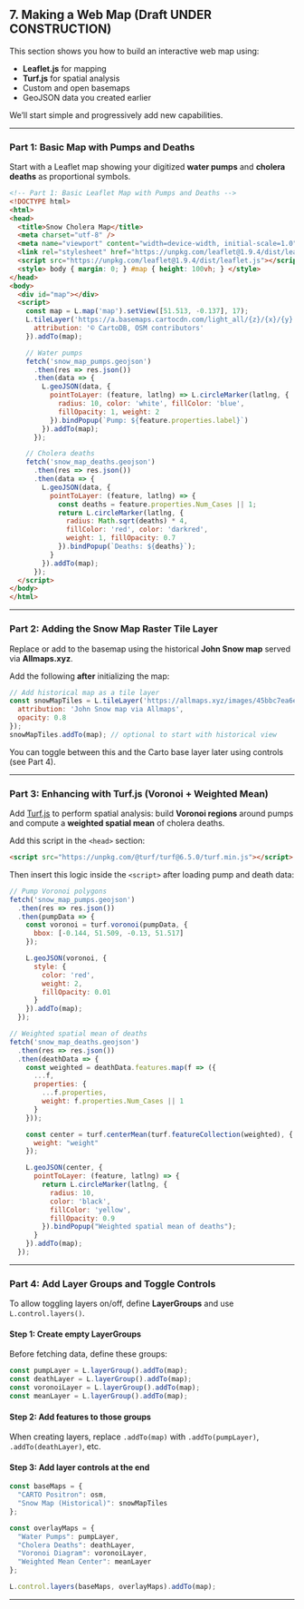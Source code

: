 ## 7. Making a Web Map (Draft UNDER CONSTRUCTION)

This section shows you how to build an interactive web map using:

* **Leaflet.js** for mapping
* **Turf.js** for spatial analysis
* Custom and open basemaps
* GeoJSON data you created earlier

We’ll start simple and progressively add new capabilities.

---

### Part 1: Basic Map with Pumps and Deaths

Start with a Leaflet map showing your digitized **water pumps** and **cholera deaths** as proportional symbols.

```html
<!-- Part 1: Basic Leaflet Map with Pumps and Deaths -->
<!DOCTYPE html>
<html>
<head>
  <title>Snow Cholera Map</title>
  <meta charset="utf-8" />
  <meta name="viewport" content="width=device-width, initial-scale=1.0">
  <link rel="stylesheet" href="https://unpkg.com/leaflet@1.9.4/dist/leaflet.css" />
  <script src="https://unpkg.com/leaflet@1.9.4/dist/leaflet.js"></script>
  <style> body { margin: 0; } #map { height: 100vh; } </style>
</head>
<body>
  <div id="map"></div>
  <script>
    const map = L.map('map').setView([51.513, -0.137], 17);
    L.tileLayer('https://a.basemaps.cartocdn.com/light_all/{z}/{x}/{y}.png', {
      attribution: '© CartoDB, OSM contributors'
    }).addTo(map);

    // Water pumps
    fetch('snow_map_pumps.geojson')
      .then(res => res.json())
      .then(data => {
        L.geoJSON(data, {
          pointToLayer: (feature, latlng) => L.circleMarker(latlng, {
            radius: 10, color: 'white', fillColor: 'blue',
            fillOpacity: 1, weight: 2
          }).bindPopup(`Pump: ${feature.properties.label}`)
        }).addTo(map);
      });

    // Cholera deaths
    fetch('snow_map_deaths.geojson')
      .then(res => res.json())
      .then(data => {
        L.geoJSON(data, {
          pointToLayer: (feature, latlng) => {
            const deaths = feature.properties.Num_Cases || 1;
            return L.circleMarker(latlng, {
              radius: Math.sqrt(deaths) * 4,
              fillColor: 'red', color: 'darkred',
              weight: 1, fillOpacity: 0.7
            }).bindPopup(`Deaths: ${deaths}`);
          }
        }).addTo(map);
      });
  </script>
</body>
</html>
```

---

### Part 2: Adding the Snow Map Raster Tile Layer

Replace or add to the basemap using the historical **John Snow map** served via **Allmaps.xyz**.

Add the following **after** initializing the map:

```javascript
// Add historical map as a tile layer
const snowMapTiles = L.tileLayer('https://allmaps.xyz/images/45bbc7ea6e45e5c9/{z}/{x}/{y}.png', {
  attribution: 'John Snow map via Allmaps',
  opacity: 0.8
});
snowMapTiles.addTo(map); // optional to start with historical view
```

You can toggle between this and the Carto base layer later using controls (see Part 4).

---

### Part 3: Enhancing with Turf.js (Voronoi + Weighted Mean)

Add [Turf.js](https://turfjs.org) to perform spatial analysis: build **Voronoi regions** around pumps and compute a **weighted spatial mean** of cholera deaths.

Add this script in the `<head>` section:

```html
<script src="https://unpkg.com/@turf/turf@6.5.0/turf.min.js"></script>
```

Then insert this logic inside the `<script>` after loading pump and death data:

```javascript
// Pump Voronoi polygons
fetch('snow_map_pumps.geojson')
  .then(res => res.json())
  .then(pumpData => {
    const voronoi = turf.voronoi(pumpData, {
      bbox: [-0.144, 51.509, -0.13, 51.517]
    });

    L.geoJSON(voronoi, {
      style: {
        color: 'red',
        weight: 2,
        fillOpacity: 0.01
      }
    }).addTo(map);
  });

// Weighted spatial mean of deaths
fetch('snow_map_deaths.geojson')
  .then(res => res.json())
  .then(deathData => {
    const weighted = deathData.features.map(f => ({
      ...f,
      properties: {
        ...f.properties,
        weight: f.properties.Num_Cases || 1
      }
    }));

    const center = turf.centerMean(turf.featureCollection(weighted), {
      weight: "weight"
    });

    L.geoJSON(center, {
      pointToLayer: (feature, latlng) => {
        return L.circleMarker(latlng, {
          radius: 10,
          color: 'black',
          fillColor: 'yellow',
          fillOpacity: 0.9
        }).bindPopup("Weighted spatial mean of deaths");
      }
    }).addTo(map);
  });
```

---

### Part 4: Add Layer Groups and Toggle Controls

To allow toggling layers on/off, define **LayerGroups** and use `L.control.layers()`.

#### Step 1: Create empty LayerGroups

Before fetching data, define these groups:

```javascript
const pumpLayer = L.layerGroup().addTo(map);
const deathLayer = L.layerGroup().addTo(map);
const voronoiLayer = L.layerGroup().addTo(map);
const meanLayer = L.layerGroup().addTo(map);
```

#### Step 2: Add features to those groups

When creating layers, replace `.addTo(map)` with `.addTo(pumpLayer)`, `.addTo(deathLayer)`, etc.

#### Step 3: Add layer controls at the end

```javascript
const baseMaps = {
  "CARTO Positron": osm,
  "Snow Map (Historical)": snowMapTiles
};

const overlayMaps = {
  "Water Pumps": pumpLayer,
  "Cholera Deaths": deathLayer,
  "Voronoi Diagram": voronoiLayer,
  "Weighted Mean Center": meanLayer
};

L.control.layers(baseMaps, overlayMaps).addTo(map);
```

---
